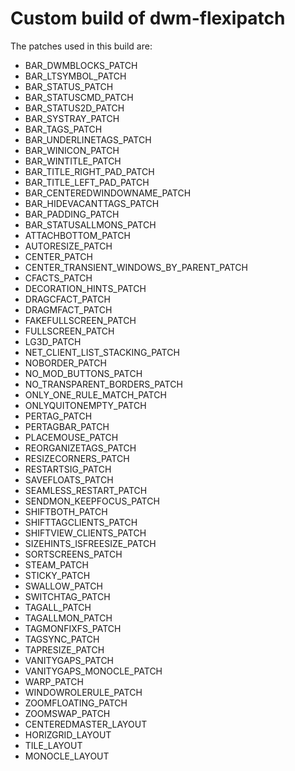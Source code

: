 # Custom build of dwm-flexipatch

The patches used in this build are:

- BAR_DWMBLOCKS_PATCH
- BAR_LTSYMBOL_PATCH
- BAR_STATUS_PATCH
- BAR_STATUSCMD_PATCH
- BAR_STATUS2D_PATCH
- BAR_SYSTRAY_PATCH
- BAR_TAGS_PATCH
- BAR_UNDERLINETAGS_PATCH
- BAR_WINICON_PATCH
- BAR_WINTITLE_PATCH
- BAR_TITLE_RIGHT_PAD_PATCH
- BAR_TITLE_LEFT_PAD_PATCH
- BAR_CENTEREDWINDOWNAME_PATCH
- BAR_HIDEVACANTTAGS_PATCH
- BAR_PADDING_PATCH
- BAR_STATUSALLMONS_PATCH
- ATTACHBOTTOM_PATCH
- AUTORESIZE_PATCH
- CENTER_PATCH
- CENTER_TRANSIENT_WINDOWS_BY_PARENT_PATCH
- CFACTS_PATCH
- DECORATION_HINTS_PATCH
- DRAGCFACT_PATCH
- DRAGMFACT_PATCH
- FAKEFULLSCREEN_PATCH
- FULLSCREEN_PATCH
- LG3D_PATCH
- NET_CLIENT_LIST_STACKING_PATCH
- NOBORDER_PATCH
- NO_MOD_BUTTONS_PATCH
- NO_TRANSPARENT_BORDERS_PATCH
- ONLY_ONE_RULE_MATCH_PATCH
- ONLYQUITONEMPTY_PATCH
- PERTAG_PATCH
- PERTAGBAR_PATCH
- PLACEMOUSE_PATCH
- REORGANIZETAGS_PATCH
- RESIZECORNERS_PATCH
- RESTARTSIG_PATCH
- SAVEFLOATS_PATCH
- SEAMLESS_RESTART_PATCH
- SENDMON_KEEPFOCUS_PATCH
- SHIFTBOTH_PATCH
- SHIFTTAGCLIENTS_PATCH
- SHIFTVIEW_CLIENTS_PATCH
- SIZEHINTS_ISFREESIZE_PATCH
- SORTSCREENS_PATCH
- STEAM_PATCH
- STICKY_PATCH
- SWALLOW_PATCH
- SWITCHTAG_PATCH
- TAGALL_PATCH
- TAGALLMON_PATCH
- TAGMONFIXFS_PATCH
- TAGSYNC_PATCH
- TAPRESIZE_PATCH
- VANITYGAPS_PATCH
- VANITYGAPS_MONOCLE_PATCH
- WARP_PATCH
- WINDOWROLERULE_PATCH
- ZOOMFLOATING_PATCH
- ZOOMSWAP_PATCH
- CENTEREDMASTER_LAYOUT
- HORIZGRID_LAYOUT
- TILE_LAYOUT
- MONOCLE_LAYOUT
